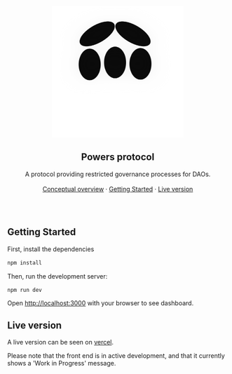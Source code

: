 <p align="center">

<br />
<div align="center">
  <a href="https://github.com/7Cedars/separated-powers"> 
    <img src="../public/logo.png" alt="Logo" width="300" height="300">
  </a>

<h2 align="center"> Powers protocol </h2>
  <p align="center">
    A protocol providing restricted governance processes for DAOs. 
    <br />
    <br />
    <!--NB: TO DO --> 
    <a href="../README.md">Conceptual overview</a>
    ·
    <a href="#getting-started">Getting Started</a>
    ·
    <a href="#live-version">Live version</a>
  </p>
  <br />
  <br />
</div>


## Getting Started

First, install the dependencies 
```bash
npm install
```

Then, run the development server:

```bash
npm run dev
```

Open [http://localhost:3000](http://localhost:3000) with your browser to see dashboard. 

## Live version 

A live version can be seen on [vercel](https://powers-protocol.vercel.app/).  

Please note that the front end is in active development, and that it currently shows a 'Work in Progress' message. 


